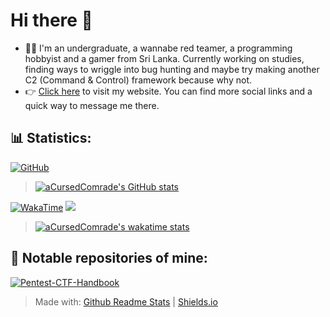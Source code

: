 # Hi there 👋

- 🧑‍💻 I'm an undergraduate, a wannabe red teamer, a programming hobbyist and a gamer from Sri Lanka. Currently working on studies, finding ways to wriggle into bug hunting and maybe try making another C2 (Command & Control) framework because why not.
- 👉 [Click here](https://acursedcomrade.github.io/) to visit my website. You can find more social links and a quick way to message me there.

<!--![](https://hit.yhype.me/github/profile?user_id=71869007)--->

## 📊 Statistics:

[![GitHub](https://img.shields.io/badge/GitHub-Stats-blue?logo=github&style=for-the-badge&logoWidth=16)](https://shields.io)
<br>
> [![aCursedComrade's GitHub stats](https://github-readme-stats.vercel.app/api?username=aCursedComrade&show_icons=true&theme=radical)](https://github.com/anuraghazra/github-readme-stats)

[![WakaTime](https://img.shields.io/badge/WakaTime-Stats-blue?logo=wakatime&style=for-the-badge&logoWidth=16)](https://shields.io) [![](https://wakatime.com/badge/user/88df5d86-e56c-4d67-8e7e-407b0d1379e2.svg?style=for-the-badge)](https://wakatime.com/@aCursedComrade)
<br>
> [![aCursedComrade's wakatime stats](https://github-readme-stats.vercel.app/api/wakatime?username=@aCursedComrade&layout=compact&theme=radical&langs_count=8)](https://wakatime.com/@aCursedComrade)

<!--[![Top Langs](https://github-readme-stats.vercel.app/api/top-langs/?username=anuraghazra&layout=compact&theme=radical&langs_count=6)](https://github.com/anuraghazra/github-readme-stats)--->

## 📔 Notable repositories of mine:

[![Pentest-CTF-Handbook](https://github-readme-stats.vercel.app/api/pin/?username=aCursedComrade&repo=Pentest-CTF-Handbook&theme=radical)](https://github.com/aCursedComrade/Pentest-CTF-Handbook)

> Made with: [Github Readme Stats](https://github.com/anuraghazra/github-readme-stats) | [Shields.io](https://shields.io)
